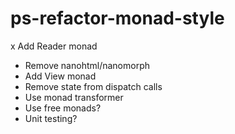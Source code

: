 # ps-refactor-monad-style

x Add Reader monad
* Remove nanohtml/nanomorph
* Add View monad
* Remove state from dispatch calls
* Use monad transformer
* Use free monads?
* Unit testing?